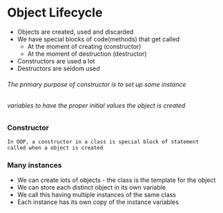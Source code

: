 # Object Lifecycle
* Objects are created, used and discarded
* We have special blocks of code(methods) that get called
    * At the moment of creating (constructor)
    * At the moment of destruction (destructor)
* Constructors are used a lot
* Destructors are seldom used

###### The primary purpose of constructor is to set up some instance
###### variables to have the proper initial values the object is created
### Constructor
    In OOP, a constructor in a class is special block of statement
    called when a object is created

### Many instances
* We can create lots of objects - the class is the template
  for the object
* We can store each distinct object in its own variable
* We call this having multiple instances of the same class
* Each instance has its own copy of the instance variables